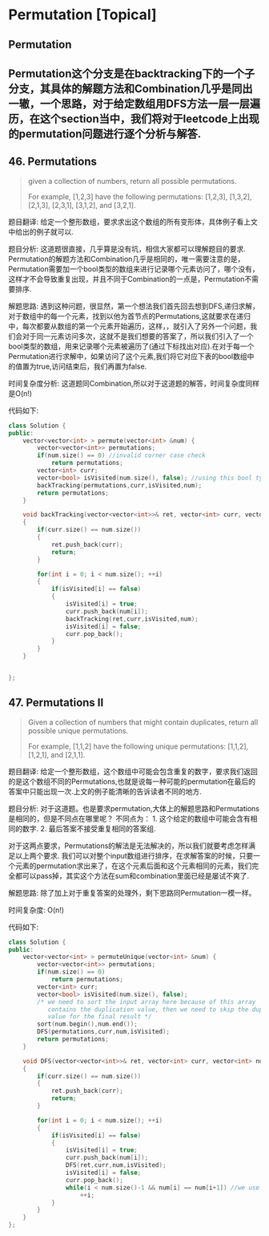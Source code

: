 # Permutation \[Topical\]

## Permutation

## Permutation这个分支是在backtracking下的一个子分支，其具体的解题方法和Combination几乎是同出一辙，一个思路，对于给定数组用DFS方法一层一层遍历，在这个section当中，我们将对于leetcode上出现的permutation问题进行逐个分析与解答.

## 46. Permutations

> given a collection of numbers, return all possible permutations.
>
> For example, \[1,2,3\] have the following permutations: \[1,2,3\], \[1,3,2\], \[2,1,3\], \[2,3,1\], \[3,1,2\], and \[3,2,1\].

题目翻译: 给定一个整形数组，要求求出这个数组的所有变形体，具体例子看上文中给出的例子就可以.

题目分析: 这道题很直接，几乎算是没有坑，相信大家都可以理解题目的要求. Permutation的解题方法和Combination几乎是相同的，唯一需要注意的是，Permutation需要加一个bool类型的数组来进行记录哪个元素访问了，哪个没有，这样才不会导致重复出现，并且不同于Combination的一点是，Permutation不需要排序.

解题思路: 遇到这种问题，很显然，第一个想法我们首先回去想到DFS,递归求解，对于数组中的每一个元素，找到以他为首节点的Permutations,这就要求在递归中，每次都要从数组的第一个元素开始遍历，这样，，就引入了另外一个问题，我们会对于同一元素访问多次，这就不是我们想要的答案了，所以我们引入了一个bool类型的数组，用来记录哪个元素被遍历了\(通过下标找出对应\).在对于每一个Permutation进行求解中，如果访问了这个元素,我们将它对应下表的bool数组中的值置为true,访问结束后，我们再置为false.

时间复杂度分析: 这道题同Combination,所以对于这道题的解答，时间复杂度同样是O\(n!\)

代码如下:

```cpp
class Solution {
public:
    vector<vector<int> > permute(vector<int> &num) {
        vector<vector<int>> permutations;
        if(num.size() == 0) //invalid corner case check
            return permutations;
        vector<int> curr;
        vector<bool> isVisited(num.size(), false); //using this bool type array to check whether or not the elments has been visited
        backTracking(permutations,curr,isVisited,num);
        return permutations;
    }

    void backTracking(vector<vector<int>>& ret, vector<int> curr, vector<bool> isVisited, vector<int> num)
    {
        if(curr.size() == num.size())
        {
            ret.push_back(curr);
            return;
        }

        for(int i = 0; i < num.size(); ++i)
        {
            if(isVisited[i] == false)
            {
                isVisited[i] = true;
                curr.push_back(num[i]);
                backTracking(ret,curr,isVisited,num);
                isVisited[i] = false;
                curr.pop_back();
            }
        }
    }


};
```

## 47. Permutations II

> Given a collection of numbers that might contain duplicates, return all possible unique permutations.
>
> For example, \[1,1,2\] have the following unique permutations: \[1,1,2\], \[1,2,1\], and \[2,1,1\].

题目翻译: 给定一个整形数组，这个数组中可能会包含重复的数字，要求我们返回的是这个数组不同的Permutations,也就是说每一种可能的permutation在最后的答案中只能出现一次.上文的例子能清晰的告诉读者不同的地方.

题目分析: 对于这道题。也是要求permutation,大体上的解题思路和Permutations是相同的，但是不同点在哪里呢？ 不同点为： 1. 这个给定的数组中可能会含有相同的数字. 2. 最后答案不接受重复相同的答案组.

对于这两点要求，Permutations的解法是无法解决的，所以我们就要考虑怎样满足以上两个要求. 我们可以对整个input数组进行排序，在求解答案的时候，只要一个元素的permutation求出来了，在这个元素后面和这个元素相同的元素，我们完全都可以pass掉，其实这个方法在sum和combination里面已经是屡试不爽了.

解题思路: 除了加上对于重复答案的处理外，剩下思路同Permutation一模一样。

时间复杂度: O\(n!\)

代码如下:

```cpp
class Solution {
public:
    vector<vector<int> > permuteUnique(vector<int> &num) {
        vector<vector<int>> permutations;
        if(num.size() == 0)
            return permutations;
        vector<int> curr;
        vector<bool> isVisited(num.size(), false);
        /* we need to sort the input array here because of this array
           contains the duplication value, then we need to skip the duplication
           value for the final result */
        sort(num.begin(),num.end());
        DFS(permutations,curr,num,isVisited);
        return permutations;
    }

    void DFS(vector<vector<int>>& ret, vector<int> curr, vector<int> num, vector<bool> isVisited)
    {
        if(curr.size() == num.size())
        {
            ret.push_back(curr);
            return;
        }

        for(int i = 0; i < num.size(); ++i)
        {
            if(isVisited[i] == false)
            {
                isVisited[i] = true;
                curr.push_back(num[i]);
                DFS(ret,curr,num,isVisited);
                isVisited[i] = false;
                curr.pop_back();
                while(i < num.size()-1 && num[i] == num[i+1]) //we use this while loop to skip the duplication value in the input array.
                    ++i;
            }
        }
    }
};
```

